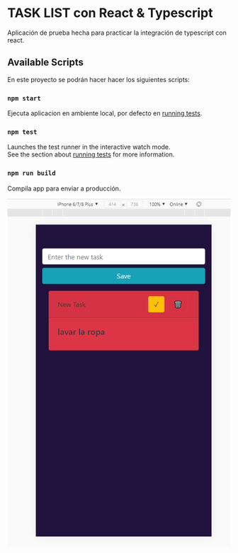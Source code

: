 # TASK LIST con React & Typescript

Aplicación de prueba hecha para practicar la integración de typescript con react.

## Available Scripts

En este proyecto se podrán hacer hacer los siguientes scripts:

### `npm start`

Ejecuta aplicacion en ambiente local, por defecto en [running tests](http://localhost:3000).

### `npm test`

Launches the test runner in the interactive watch mode.\
See the section about [running tests](https://facebook.github.io/create-react-app/docs/running-tests) for more information.

### `npm run build`

Compila app para enviar a producción.


![Screenshot](screenshot.png)
